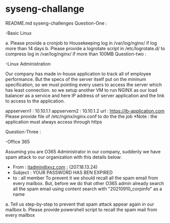 # syseng-challange

README.md
syseng-challenges
Question-One :

-Basic Linux

a. Please provide a cronjob to Housekeeping log in /var/log/nginx/ if log more than 14 days 
b. Please provide a logrotate script in /etc/logrotate.d/ to compress log in /var/log/nginx/ if more than 100MB
Question-two :

-Linux Administration

Our company has made in-house application to track all of employee performance. But the specs of the server itself put on the mininum specification, so we must pointing every users to access the server which has least connection. so we setup another VM to run NGINX as our load balancer as a service and here IP address of server application and the link to access to the application.

appservern1 : 10.10.1.1
appservern2 : 10.10.1.2
url : https://lb-application.com
Please provide file of /etc/nginx/nginx.conf to do the the job
*Note : the application must always access through https

Question-Three :

-Office 365

Assuming you are O365 Administrator in our company, suddenly we have spam attack to our organization with this details below:

- From : itadmin@xyz.com ; (207.18.13.24)
- Subject : YOUR PASSWORD HAS BEN EXPIRED
- to : all member
To prevent it we should recall all the spam email from every mailbox. But, before we do that other O365 admin already search all the spam email using content search with "20210910_corpinfo" as a name

a. Tell us step-by-step to prevent that spam attack appear again in our mailbox
b. Please provide powershell script to recall the spam mail from every mailbox
